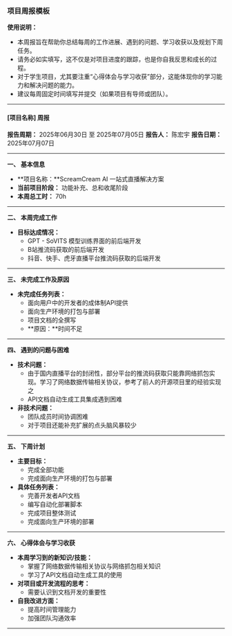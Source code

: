 ### 项目周报模板

**使用说明：**

*   本周报旨在帮助你总结每周的工作进展、遇到的问题、学习收获以及规划下周任务。
*   请务必如实填写，这不仅是对项目进度的跟踪，也是你自我反思和成长的过程。
*   对于学生项目，尤其要注重“心得体会与学习收获”部分，这能体现你的学习能力和解决问题的能力。
*   建议每周固定时间填写并提交（如果项目有导师或团队）。

---

#### **[项目名称] 周报**

**报告周期：** 2025年06月30日 至 2025年07月05日
**报告人：** 陈宏宇
**报告日期：** 2025年07月07日

---

**一、 基本信息**

*   **项目名称：**ScreamCream AI 一站式直播解决方案
*   **当前项目阶段：** 功能补充、总和收尾阶段
*   **本周总工时：** 70h

---

**二、 本周完成工作**

*   **目标达成情况：**
    *   GPT - SoVITS 模型训练界面的前后端开发
    *   B站推流码获取的前后端开发
    *   抖音、快手、虎牙直播平台推流码获取的后端开发

---

**三、 未完成工作及原因**

*   **未完成任务列表：**
    *   面向用户中的开发者的成体制API提供
    *   面向生产环境的打包与部署
    *   项目文档的全撰写
    *   **原因：**时间不足

---

**四、 遇到的问题与困难**

*   **技术问题：**
    *   由于国内直播平台的封闭性，部分平台的推流码获取只能靠网络抓包实现。学习了网络数据传输相关协议，参考了前人的开源项目里的经验实现之
    *   API文档自动生成工具集成遇到困难
*   **非技术问题：**
    *   团队成员时间协调困难
    *   对于项目还能补充扩展的点头脑风暴较少

---

**五、 下周计划**

*   **主要目标：**
    *   完成全部功能
    *   完成面向生产环境的打包与部署
*   **具体任务列表：**
    *   完善开发者API文档
    *   编写自动化部署脚本
    *   完成项目整体测试
    *   完成面向生产环境的部署

---

**六、 心得体会与学习收获**

* **本周学习到的新知识/技能：**
    *   掌握了网络数据传输相关协议与网络抓包相关知识
    *   学习了API文档自动生成工具的使用
* **对项目或开发流程的思考：**
    *   需要认识到文档开发的重要性
* **自我改进方面：**
    *   提高时间管理能力
    *   加强团队沟通效率

---



